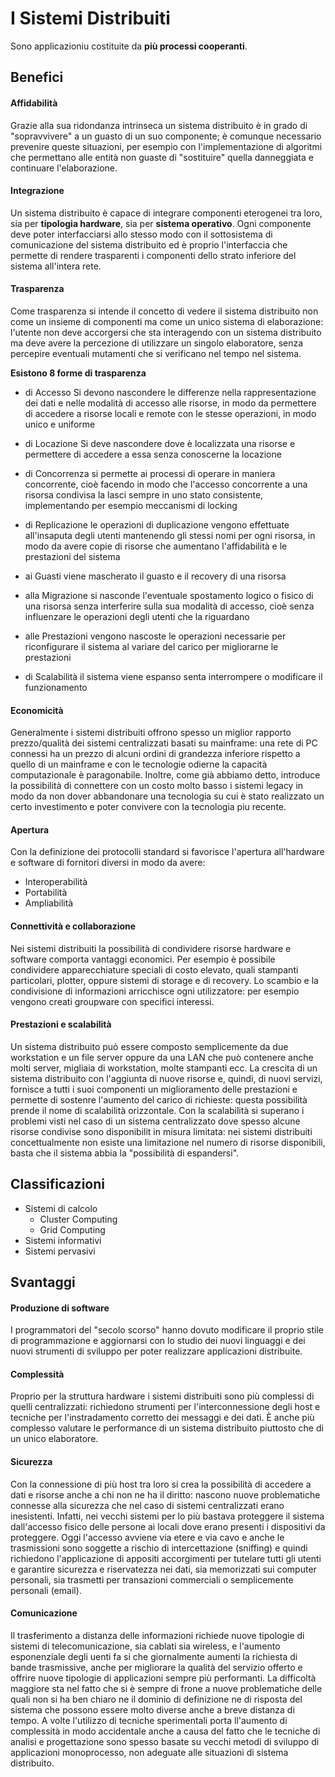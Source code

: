# I Sistemi Distribuiti
Sono applicazioniu costituite da <strong>più processi cooperanti</strong>.

## Benefici
#### Affidabilità
Grazie alla sua ridondanza intrinseca un sistema distribuito è in grado di "sopravvivere" a un guasto di un suo componente; è comunque necessario prevenire queste situazioni, per esempio con l'implementazione di algoritmi che permettano alle entità non guaste di "sostituire" quella danneggiata e continuare l'elaborazione.

#### Integrazione
Un sistema distribuito è capace di integrare componenti eterogenei tra loro, sia per <strong>tipologia hardware</strong>, sia per <strong>sistema operativo</strong>.
Ogni componente deve poter interfacciarsi allo stesso modo con il sottosistema di comunicazione del sistema distribuito ed è proprio l'interfaccia che permette di rendere trasparenti i componenti dello strato inferiore del sistema all'intera rete.

#### Trasparenza
Come trasparenza si intende il concetto di vedere il sistema distribuito non come un insieme di componenti ma come un unico sistema di elaborazione: l'utente non deve accorgersi che sta interagendo con un sistema distribuito ma deve avere la percezione di utilizzare un singolo elaboratore, senza percepire eventuali mutamenti che si verificano nel tempo nel sistema.

<strong>Esistono 8 forme di trasparenza</strong>
- di Accesso
Si devono nascondere le differenze nella rappresentazione dei dati e nelle modalità di accesso alle risorse, in modo da permettere di accedere a risorse locali e remote con le stesse operazioni, in modo unico e uniforme

- di Locazione
Si deve nascondere dove è localizzata una risorse e permettere di accedere a essa senza conoscerne la locazione

- di Concorrenza
si permette ai processi di operare in maniera concorrente, cioè facendo in modo che l'accesso concorrente a una risorsa condivisa la lasci sempre in uno stato consistente, implementando per esempio meccanismi di locking

- di Replicazione
le operazioni di duplicazione vengono effettuate all'insaputa degli utenti mantenendo gli stessi nomi per ogni risorsa, in modo da avere copie di risorse che aumentano l'affidabilità e le prestazioni del sistema  

- ai Guasti
viene mascherato il guasto e il recovery di una risorsa

- alla Migrazione
si nasconde l'eventuale spostamento logico o fisico di una risorsa senza interferire sulla sua modalità di accesso, cioè senza influenzare le operazioni degli utenti che la riguardano

- alle Prestazioni
vengono nascoste le operazioni necessarie per riconfigurare il sistema al variare del carico per migliorarne le prestazioni

- di Scalabilità
il sistema viene espanso senta interrompere o modificare il funzionamento
  
#### Economicità
Generalmente i sistemi distribuiti offrono spesso un miglior rapporto prezzo/qualità dei sistemi centralizzati basati su mainframe: una rete di PC connessi ha un prezzo di alcuni ordini di grandezza inferiore rispetto a quello di un mainframe e con le tecnologie odierne la capacità computazionale è paragonabile. Inoltre, come già abbiamo detto, introduce la possibilità di connettere con un costo molto basso i sistemi legacy in modo da non dover abbandonare una tecnologia su cui è stato realizzato un certo investimento e poter convivere con la tecnologia piu recente.

#### Apertura
Con la definizione dei protocolli standard si favorisce l'apertura all'hardware e software di fornitori diversi in modo da avere:
- Interoperabilità
- Portabilità
- Ampliabilità

#### Connettività e collaborazione
Nei sistemi distribuiti la possibilità di condividere risorse hardware e software comporta vantaggi economici. Per esempio è possibile condividere apparecchiature speciali di costo elevato, quali stampanti particolari, plotter, oppure sistemi di storage e di recovery. Lo scambio e la condivisione di informazioni arricchisce ogni utilizzatore: per esempio vengono creati groupware con specifici interessi.

#### Prestazioni e scalabilità
Un sistema distribuito può essere composto semplicemente da due workstation e un file server oppure da una LAN che può contenere anche molti server, migliaia di workstation, molte stampanti ecc. La crescita di un sistema distribuito con l'aggiunta di nuove risorse e, quindi, di nuovi servizi, fornisce a tutti i suoi componenti un miglioramento delle prestazioni e permette di sostenre l'aumento del carico di richieste: questa possibilità prende il nome di scalabilità orizzontale.
Con la scalabilità si superano i problemi visti nel caso di un sistema centralizzato dove spesso alcune risorse condivise sono disponibilit in misura limitata: nei sistemi distribuiti concettualmente non esiste una limitazione nel numero di risorse disponibili, basta che il sistema abbia la "possibilità di espandersi".

## Classificazioni
- Sistemi di calcolo
  - Cluster Computing
  - Grid Computing
- Sistemi informativi
- Sistemi pervasivi

## Svantaggi
#### Produzione di software
I programmatori del "secolo scorso" hanno dovuto modificare il proprio stile di programmazione e aggiornarsi con lo studio dei nuovi linguaggi e dei nuovi strumenti di sviluppo per poter realizzare applicazioni distribuite.

#### Complessità
Proprio per la struttura hardware i sistemi distribuiti sono più complessi di quelli centralizzati: richiedono strumenti per l'interconnessione degli host e tecniche per l'instradamento corretto dei messaggi e dei dati. È anche più complesso valutare le performance di un sistema distribuito piuttosto che di un unico elaboratore.

#### Sicurezza
Con la connessione di più host tra loro si crea la possibilità di accedere a dati e risorse anche a chi non ne ha il diritto: nascono nuove problematiche connesse alla sicurezza che nel caso di sistemi centralizzati erano inesistenti. Infatti, nei vecchi sistemi per lo più bastava proteggere il sistema dall'accesso fisico delle persone ai locali dove erano presenti i dispositivi da proteggere. Oggi l'accesso avviene via etere e via cavo e anche le trasmissioni sono soggette a rischio di intercettazione (sniffing) e quindi richiedono l'applicazione di appositi accorgimenti per tutelare tutti gli utenti e garantire sicurezza e riservatezza nei dati, sia memorizzati sui computer personali, sia trasmetti per transazioni commerciali o semplicemente personali (email).

#### Comunicazione
Il trasferimento a distanza delle informazioni richiede nuove tipologie di sistemi di telecomunicazione, sia cablati sia wireless, e l'aumento esponenziale degli uenti fa si che giornalmente aumenti la richiesta di bande trasmissive, anche per migliorare la qualità del servizio offerto e offrire nuove tipologie di applicazioni sempre più performanti. La difficoltà maggiore sta nel fatto che si è sempre di frone a nuove problematiche delle quali non si ha ben chiaro ne il dominio di definizione ne di risposta del sistema che possono essere molto diverse anche a breve distanza di tempo. A volte l'utilizzo di tecniche sperimentali porta ll'aumento di complessità in modo accidentale anche a causa del fatto che le tecniche di analisi e progettazione sono spesso basate su vecchi metodi di sviluppo di applicazioni monoprocesso, non adeguate alle situazioni di sistema distribuito.